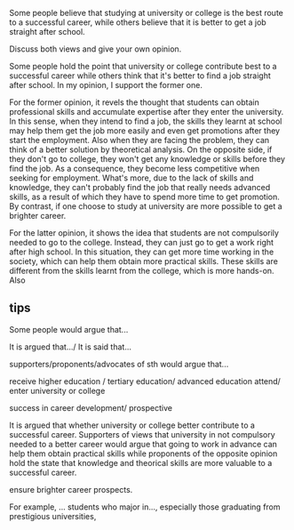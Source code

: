 Some people believe that studying at university or college is the best route to a successful career, while others believe that it is better to get a job straight after school.

Discuss both views and give your own opinion.



Some people hold the point that university or college contribute best to a successful career while others think that it's better to find a job straight after school. In my opinion, I support the former one.

For the former opinion, it revels the thought that students can obtain professional skills and accumulate expertise after they enter the university. In this sense, when they intend to find a job, the skills they learnt at school may help them get the job more easily and even get promotions after they start the employment. Also when they are facing the problem, they can think of a better solution by theoretical analysis. On the opposite side, if they don't go to college, they won't get any knowledge or skills before they find the job. As a consequence, they become less competitive when seeking for employment. What's more, due to the lack of skills and knowledge, they can't probably find the job that really needs advanced skills, as a result of which they have to spend more time to get promotion. By contrast, if one choose to study at university are more possible to get a brighter career.

For the latter opinion, it shows the idea that students are not compulsorily needed to go to the college. Instead, they can just go to get a work right after high school. In this situation, they can get more time working in the society, which can help them obtain more practical skills. These skills are different from the skills learnt from the college, which is more hands-on. Also 



## tips

Some people would argue that...

It is argued that.../ It is said that...

supporters/proponents/advocates of sth would argue that...



receive higher education / tertiary education/ advanced education attend/ enter university or college 

success in career development/ prospective



It is argued that whether university or college better contribute to a successful career. Supporters of views that university in not compulsory needed to a better career would argue that going to work in advance can help them obtain practical skills while proponents of the opposite opinion hold the state that knowledge and theorical skills are more valuable to a successful career.

ensure brighter career prospects.



For example, ... students who major in..., especially those graduating from prestigious universities, 